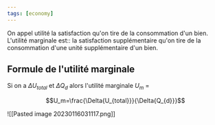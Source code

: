 ```yaml
---
tags: [economy] 
---
```



On appel utilité la satisfaction qu'on tire de la consommation d'un bien.
L'utilité marginale est:: la satisfaction supplémentaire qu'on tire de la consommation d'une unité supplémentaire d'un bien.
<!--SR:!2023-06-03,21,230-->

## Formule de l'utilité marginale
Si on a $\Delta{U_{total}}$ et $\Delta{Q_d}$ alors l'utilité marginale $U_m$ =

$$U_m=\frac{\Delta{U_{total}}}{\Delta{Q_{d}}}$$

![[Pasted image 20230116031117.png]]